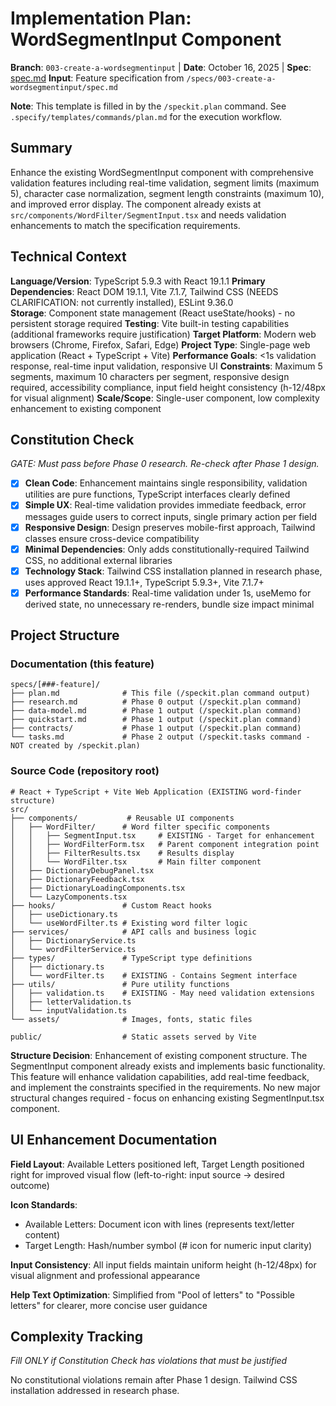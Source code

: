 # Implementation Plan: WordSegmentInput Component

**Branch**: `003-create-a-wordsegmentinput` | **Date**: October 16, 2025 | **Spec**: [spec.md](./spec.md)
**Input**: Feature specification from `/specs/003-create-a-wordsegmentinput/spec.md`

**Note**: This template is filled in by the `/speckit.plan` command. See `.specify/templates/commands/plan.md` for the execution workflow.

## Summary

Enhance the existing WordSegmentInput component with comprehensive validation features including real-time validation, segment limits (maximum 5), character case normalization, segment length constraints (maximum 10), and improved error display. The component already exists at `src/components/WordFilter/SegmentInput.tsx` and needs validation enhancements to match the specification requirements.

## Technical Context

<!--
  ACTION REQUIRED: Replace the content in this section with the technical details
  for the project. The structure here is presented in advisory capacity to guide
  the iteration process.
-->

**Language/Version**: TypeScript 5.9.3 with React 19.1.1
**Primary Dependencies**: React DOM 19.1.1, Vite 7.1.7, Tailwind CSS (NEEDS CLARIFICATION: not currently installed), ESLint 9.36.0  
**Storage**: Component state management (React useState/hooks) - no persistent storage required
**Testing**: Vite built-in testing capabilities (additional frameworks require justification)
**Target Platform**: Modern web browsers (Chrome, Firefox, Safari, Edge)
**Project Type**: Single-page web application (React + TypeScript + Vite)
**Performance Goals**: <1s validation response, real-time input validation, responsive UI
**Constraints**: Maximum 5 segments, maximum 10 characters per segment, responsive design required, accessibility compliance, input field height consistency (h-12/48px for visual alignment)
**Scale/Scope**: Single-user component, low complexity enhancement to existing component

## Constitution Check

*GATE: Must pass before Phase 0 research. Re-check after Phase 1 design.*

- [x] **Clean Code**: Enhancement maintains single responsibility, validation utilities are pure functions, TypeScript interfaces clearly defined
- [x] **Simple UX**: Real-time validation provides immediate feedback, error messages guide users to correct inputs, single primary action per field
- [x] **Responsive Design**: Design preserves mobile-first approach, Tailwind classes ensure cross-device compatibility
- [x] **Minimal Dependencies**: Only adds constitutionally-required Tailwind CSS, no additional external libraries
- [x] **Technology Stack**: Tailwind CSS installation planned in research phase, uses approved React 19.1.1+, TypeScript 5.9.3+, Vite 7.1.7+
- [x] **Performance Standards**: Real-time validation under 1s, useMemo for derived state, no unnecessary re-renders, bundle size impact minimal

## Project Structure

### Documentation (this feature)

```
specs/[###-feature]/
├── plan.md              # This file (/speckit.plan command output)
├── research.md          # Phase 0 output (/speckit.plan command)
├── data-model.md        # Phase 1 output (/speckit.plan command)
├── quickstart.md        # Phase 1 output (/speckit.plan command)
├── contracts/           # Phase 1 output (/speckit.plan command)
└── tasks.md             # Phase 2 output (/speckit.tasks command - NOT created by /speckit.plan)
```

### Source Code (repository root)
<!--
  ACTION REQUIRED: Replace the placeholder tree below with the concrete layout
  for this feature. Delete unused options and expand the chosen structure with
  real paths (e.g., apps/admin, packages/something). The delivered plan must
  not include Option labels.
-->

```
# React + TypeScript + Vite Web Application (EXISTING word-finder structure)
src/
├── components/           # Reusable UI components
│   ├── WordFilter/      # Word filter specific components
│   │   ├── SegmentInput.tsx     # EXISTING - Target for enhancement
│   │   ├── WordFilterForm.tsx   # Parent component integration point
│   │   ├── FilterResults.tsx    # Results display
│   │   └── WordFilter.tsx       # Main filter component
│   ├── DictionaryDebugPanel.tsx
│   ├── DictionaryFeedback.tsx
│   ├── DictionaryLoadingComponents.tsx
│   └── LazyComponents.tsx
├── hooks/               # Custom React hooks
│   ├── useDictionary.ts
│   └── useWordFilter.ts # Existing word filter logic
├── services/            # API calls and business logic
│   ├── DictionaryService.ts
│   └── wordFilterService.ts
├── types/               # TypeScript type definitions
│   ├── dictionary.ts
│   └── wordFilter.ts    # EXISTING - Contains Segment interface
├── utils/               # Pure utility functions
│   ├── validation.ts    # EXISTING - May need validation extensions
│   ├── letterValidation.ts
│   └── inputValidation.ts
└── assets/              # Images, fonts, static files

public/                  # Static assets served by Vite
```

**Structure Decision**: Enhancement of existing component structure. The SegmentInput component already exists and implements basic functionality. This feature will enhance validation capabilities, add real-time feedback, and implement the constraints specified in the requirements. No new major structural changes required - focus on enhancing existing SegmentInput.tsx component.

## UI Enhancement Documentation

**Field Layout**: Available Letters positioned left, Target Length positioned right for improved visual flow (left-to-right: input source → desired outcome)

**Icon Standards**: 
- Available Letters: Document icon with lines (represents text/letter content)
- Target Length: Hash/number symbol (# icon for numeric input clarity)

**Input Consistency**: All input fields maintain uniform height (h-12/48px) for visual alignment and professional appearance

**Help Text Optimization**: Simplified from "Pool of letters" to "Possible letters" for clearer, more concise user guidance

## Complexity Tracking

*Fill ONLY if Constitution Check has violations that must be justified*

No constitutional violations remain after Phase 1 design. Tailwind CSS installation addressed in research phase.
